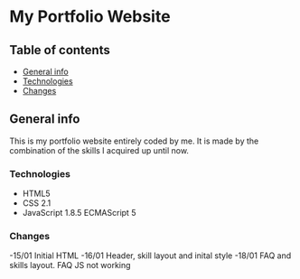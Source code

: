 # My Portfolio Website

## Table of contents
* [General info](#general-info)
* [Technologies](#technologies)
* [Changes](#changes)


## General info
This is my portfolio website entirely coded by me. It is made by the combination of the skills I acquired up until now.


### Technologies

* HTML5
* CSS 2.1
* JavaScript 1.8.5 ECMAScript 5

### Changes

-15/01 Initial HTML 
-16/01 Header, skill layout and inital style
-18/01 FAQ and skills layout. FAQ JS not working
